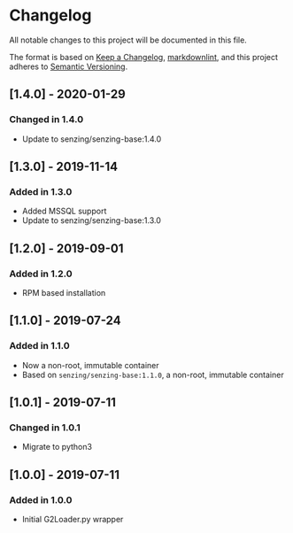 # Changelog

All notable changes to this project will be documented in this file.

The format is based on [Keep a Changelog](https://keepachangelog.com/en/1.0.0/),
[markdownlint](https://dlaa.me/markdownlint/),
and this project adheres to [Semantic Versioning](https://semver.org/spec/v2.0.0.html).

## [1.4.0] - 2020-01-29

### Changed in 1.4.0

- Update to senzing/senzing-base:1.4.0

## [1.3.0] - 2019-11-14

### Added in 1.3.0

- Added MSSQL support
- Update to senzing/senzing-base:1.3.0

## [1.2.0] - 2019-09-01

### Added in 1.2.0

- RPM based installation

## [1.1.0] - 2019-07-24

### Added in 1.1.0

- Now a non-root, immutable container
- Based on `senzing/senzing-base:1.1.0`, a non-root, immutable container

## [1.0.1] - 2019-07-11

### Changed in 1.0.1

- Migrate to python3

## [1.0.0] - 2019-07-11

### Added in 1.0.0

- Initial G2Loader.py wrapper
